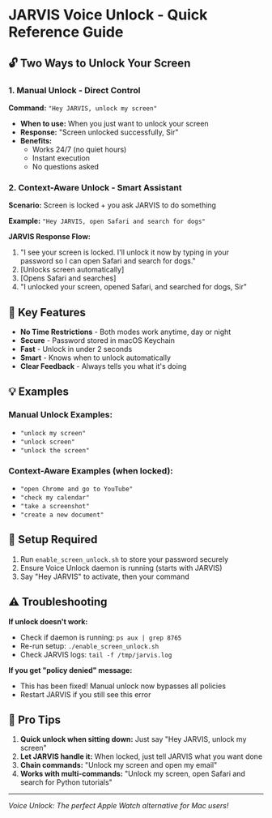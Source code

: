 # JARVIS Voice Unlock - Quick Reference Guide

## 🔓 Two Ways to Unlock Your Screen

### 1. Manual Unlock - Direct Control
**Command:** `"Hey JARVIS, unlock my screen"`

- **When to use:** When you just want to unlock your screen
- **Response:** "Screen unlocked successfully, Sir"
- **Benefits:** 
  - Works 24/7 (no quiet hours)
  - Instant execution
  - No questions asked

### 2. Context-Aware Unlock - Smart Assistant
**Scenario:** Screen is locked + you ask JARVIS to do something

**Example:** `"Hey JARVIS, open Safari and search for dogs"`

**JARVIS Response Flow:**
1. "I see your screen is locked. I'll unlock it now by typing in your password so I can open Safari and search for dogs."
2. [Unlocks screen automatically]
3. [Opens Safari and searches]
4. "I unlocked your screen, opened Safari, and searched for dogs, Sir"

## 🎯 Key Features

- **No Time Restrictions** - Both modes work anytime, day or night
- **Secure** - Password stored in macOS Keychain
- **Fast** - Unlock in under 2 seconds
- **Smart** - Knows when to unlock automatically
- **Clear Feedback** - Always tells you what it's doing

## 💡 Examples

### Manual Unlock Examples:
- `"unlock my screen"`
- `"unlock screen"`
- `"unlock the screen"`

### Context-Aware Examples (when locked):
- `"open Chrome and go to YouTube"`
- `"check my calendar"`
- `"take a screenshot"`
- `"create a new document"`

## 🔧 Setup Required

1. Run `enable_screen_unlock.sh` to store your password securely
2. Ensure Voice Unlock daemon is running (starts with JARVIS)
3. Say "Hey JARVIS" to activate, then your command

## ⚠️ Troubleshooting

**If unlock doesn't work:**
- Check if daemon is running: `ps aux | grep 8765`
- Re-run setup: `./enable_screen_unlock.sh`
- Check JARVIS logs: `tail -f /tmp/jarvis.log`

**If you get "policy denied" message:**
- This has been fixed! Manual unlock now bypasses all policies
- Restart JARVIS if you still see this error

## 🚀 Pro Tips

1. **Quick unlock when sitting down:** Just say "Hey JARVIS, unlock my screen"
2. **Let JARVIS handle it:** When locked, just tell JARVIS what you want done
3. **Chain commands:** "Unlock my screen and open my email"
4. **Works with multi-commands:** "Unlock my screen, open Safari and search for Python tutorials"

---
*Voice Unlock: The perfect Apple Watch alternative for Mac users!*